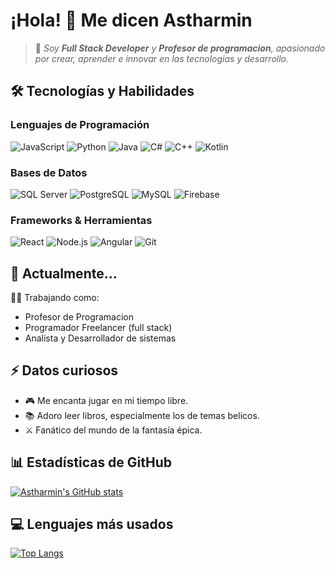 # ¡Hola! 👋 Me dicen Astharmin

> 🚀 *Soy **Full Stack Developer** y **Profesor de programacion**, apasionado por crear, aprender e innovar en las tecnologias y desarrollo.*

## 🛠️ Tecnologías y Habilidades

### Lenguajes de Programación  
![JavaScript](https://img.shields.io/badge/-JavaScript-F7DF1E?style=flat-square&logo=javascript&logoColor=black)
![Python](https://img.shields.io/badge/-Python-3776AB?style=flat-square&logo=python&logoColor=white)
![Java](https://img.shields.io/badge/-Java-007396?style=flat-square&logo=java&logoColor=white)
![C#](https://img.shields.io/badge/-C%23-239120?style=flat-square&logo=c-sharp&logoColor=white)
![C++](https://img.shields.io/badge/-C++-00599C?style=flat-square&logo=c%2B%2B&logoColor=white)
![Kotlin](https://img.shields.io/badge/-Kotlin-7F52FF?style=flat-square&logo=kotlin&logoColor=white)

### Bases de Datos  
![SQL Server](https://img.shields.io/badge/-SQL%20Server-CC2927?style=flat-square&logo=microsoft-sql-server&logoColor=white)
![PostgreSQL](https://img.shields.io/badge/-PostgreSQL-4169E1?style=flat-square&logo=postgresql&logoColor=white)
![MySQL](https://img.shields.io/badge/-MySQL-4479A1?style=flat-square&logo=mysql&logoColor=white)
![Firebase](https://img.shields.io/badge/-Firebase-FFCA28?style=flat-square&logo=firebase&logoColor=black)

### Frameworks & Herramientas  
![React](https://img.shields.io/badge/-React-61DAFB?style=flat-square&logo=react&logoColor=black)
![Node.js](https://img.shields.io/badge/-Node.js-339933?style=flat-square&logo=node.js&logoColor=white)
![Angular](https://img.shields.io/badge/-Angular-DD0031?style=flat-square&logo=angular&logoColor=white)
![Git](https://img.shields.io/badge/-Git-F05032?style=flat-square&logo=git&logoColor=white)
## 🌱 Actualmente...

👩‍💻 Trabajando como:

* Profesor de Programacion
* Programador Freelancer (full stack)
* Analista y Desarrollador de sistemas

## ⚡ Datos curiosos  

- 🎮 Me encanta jugar en mi tiempo libre.
- 📚 Adoro leer libros, especialmente los de temas belicos.
- ⚔️ Fanático del mundo de la fantasía épica.  

## 📊 Estadísticas de GitHub
[![Astharmin's GitHub stats](https://github-readme-stats.vercel.app/api?username=Astharmin&show_icons=true&theme=radical&random=1)](https://github.com/Astharmin)

## 💻 Lenguajes más usados 
[![Top Langs](https://github-readme-stats.vercel.app/api/top-langs/?username=Astharmin&layout=compact&theme=radical)](https://github.com/Astharmin)
